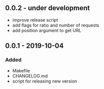 
## 0.0.2 - under development

- improve release script
- add flags for ratio and number of requests
- add position argument to get URL

## 0.0.1 - 2019-10-04
### Added
- Makefile
- CHANGELOG.md
- script for releasing new version